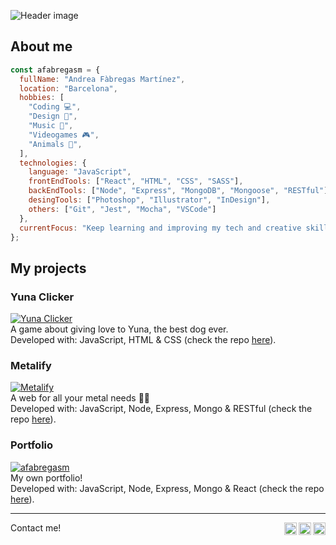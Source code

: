 ![Header image](https://i.imgur.com/KnB2RgT.png)

## About me

```javascript
const afabregasm = {
  fullName: "Andrea Fàbregas Martínez",
  location: "Barcelona",
  hobbies: [
    "Coding 💻",
    "Design 🎨",
    "Music 🎸",
    "Videogames 🎮",
    "Animals 🐶",
  ],
  technologies: {
    language: "JavaScript",
    frontEndTools: ["React", "HTML", "CSS", "SASS"],
    backEndTools: ["Node", "Express", "MongoDB", "Mongoose", "RESTful"],
    desingTools: ["Photoshop", "Illustrator", "InDesign"],
    others: ["Git", "Jest", "Mocha", "VSCode"]
  },
  currentFocus: "Keep learning and improving my tech and creative skills.",
};
```

## My projects

### Yuna Clicker

<a href="https://afabregasm.github.io/yuna-clicker/"><img src="https://i.imgur.com/xTeesbb.png" alt="Yuna Clicker" /></a><br />
A game about giving love to Yuna, the best dog ever.<br />
Developed with: JavaScript, HTML & CSS (check the repo <a href="https://github.com/afabregasm/yuna-clicker">here</a>).

### Metalify

<a href="https://metalify-project.herokuapp.com/"><img src="https://i.imgur.com/GOMjA47.png" alt="Metalify" /></a><br />
A web for all your metal needs 🤘🏻<br />
Developed with: JavaScript, Node, Express, Mongo & RESTful (check the repo <a href="https://github.com/afabregasm/metalify">here</a>).

### Portfolio

<a href="http://afabregasm.herokuapp.com/"><img src="https://i.imgur.com/6k3J5gW.png" alt="afabregasm" /></a><br />
My own portfolio!<br />
Developed with: JavaScript, Node, Express, Mongo & React (check the repo <a href="https://github.com/afabregasm/portfolio-front">here</a>).

---

Contact me!
<a href="https://www.behance.net/afabregasm"><img align="right" width="20px" src="https://simpleicons.now.sh/behance/495f7e" alt="Andrea's Behance" /></a>
<a href="https://www.linkedin.com/in/afabregasm"><img align="right" width="20px" src="https://simpleicons.now.sh/linkedin/495f7e" alt="Andrea's LinkedIn" /></a>
<a href="mailto:contact@afabregasm.com"><img align="right" width="20px" src="https://simpleicons.now.sh/maildotru/495f7e" alt="Andrea's Facebook" /></a>
